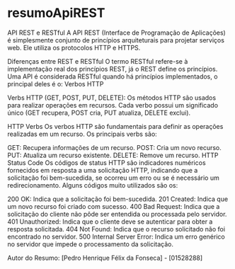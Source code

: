 # resumoApiREST

API REST e RESTful
A API REST (Interface de Programação de Aplicações) é simplesmente conjunto de princípios arquiteturais para projetar serviços web. Ele utiliza os protocolos HTTP  e HTTPS.

Diferenças entre REST e RESTful
O termo RESTful refere-se à implementação real dos princípios REST, já o REST define os princípios. Uma API é considerada RESTful quando há princípios implementados, o principal deles é o: Verbos HTTP

Verbs HTTP (GET, POST, PUT, DELETE): Os métodos HTTP são usados para realizar operações em recursos. Cada verbo possui um significado único (GET recupera, POST cria, PUT atualiza, DELETE exclui).

HTTP Verbs
Os verbos HTTP são fundamentais para definir as operações realizadas em um recurso. Os principais verbs são:

GET: Recupera informações de um recurso.
POST: Cria um novo recurso.
PUT: Atualiza um recurso existente.
DELETE: Remove um recurso.
HTTP Status Code
Os códigos de status HTTP são indicadores numéricos fornecidos em resposta a uma solicitação HTTP, indicando que a solicitação foi bem-sucedida, se ocorreu um erro ou se é necessário um redirecionamento. Alguns códigos muito utilizados são os:

200 OK: Indica que a solicitação foi bem-sucedida.
201 Created: Indica que um novo recurso foi criado com sucesso.
400 Bad Request: Indica que a solicitação do cliente não pôde ser entendida ou processada pelo servidor.
401 Unauthorized: Indica que o cliente deve se autenticar para obter a resposta solicitada.
404 Not Found: Indica que o recurso solicitado não foi encontrado no servidor.
500 Internal Server Error: Indica um erro genérico no servidor que impede o processamento da solicitação.

Autor do Resumo: [Pedro Henrique Félix da Fonseca] - [01528288]
